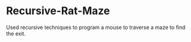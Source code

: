 # Recursive-Rat-Maze
Used recursive techniques to program a mouse to traverse a maze to find the exit. 
